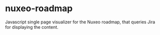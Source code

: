 nuxeo-roadmap
=============

Javascript single page visualizer for the Nuxeo roadmap, that queries Jira for displaying the content.